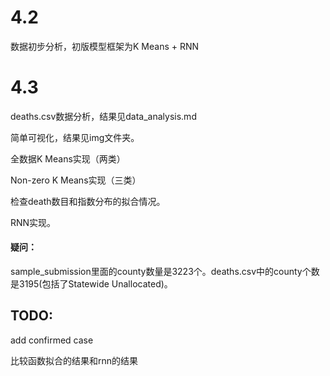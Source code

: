 # 4.2

数据初步分析，初版模型框架为K Means + RNN



# 4.3

deaths.csv数据分析，结果见data_analysis.md

简单可视化，结果见img文件夹。

全数据K Means实现（两类）

Non-zero K Means实现（三类）

检查death数目和指数分布的拟合情况。

RNN实现。



#### **疑问**：

sample_submission里面的county数量是3223个。deaths.csv中的county个数是3195(包括了Statewide Unallocated)。



## TODO:

add confirmed case

比较函数拟合的结果和rnn的结果



